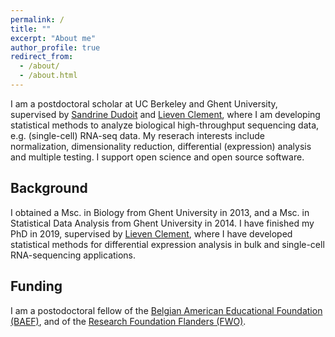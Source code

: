 ```yaml
---
permalink: /
title: ""
excerpt: "About me"
author_profile: true
redirect_from: 
  - /about/
  - /about.html
---
```


I am a postdoctoral scholar at UC Berkeley and Ghent University, supervised by [Sandrine Dudoit](https://www.stat.berkeley.edu/users/sandrine/) and [Lieven Clement](https://statomics.github.io/), where I am developing statistical methods to analyze biological high-throughput sequencing data, e.g. (single-cell) RNA-seq data. My reserach interests include normalization, dimensionality reduction, differential (expression) analysis and multiple testing.
I support open science and open source software.

## Background

I obtained a Msc. in Biology from Ghent University in 2013, and a Msc. in Statistical Data Analysis from Ghent University in 2014.
I have finished my PhD in 2019, supervised by [Lieven Clement](https://statomics.github.io/), where I have developed statistical methods for differential expression analysis in bulk and single-cell RNA-sequencing applications.

## Funding

I am a postodoctoral fellow of the [Belgian American Educational Foundation (BAEF)](https://www.baef.be), and of the [Research Foundation Flanders (FWO)](https://www.fwo.be).
